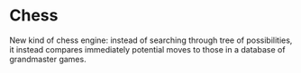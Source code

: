 # Chess
New kind of chess engine: instead of searching through tree of possibilities, it instead compares immediately potential moves to those in a database of grandmaster games.
